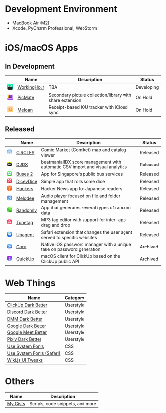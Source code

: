 # Development Environment

- MacBook Air (M2)
- Xcode, PyCharm Professional, WebStorm

# iOS/macOS Apps

## In Development
| | Name | Description | Status |
| --- | --- | --- | --- |
| ![WorkingHour Icon](github/WorkingHour.png) | [WorkingHour](https://github.com/katagaki/WorkingHour) | TBA | Developing |
| ![PicMate Icon](github/IllustMate.png) | [PicMate](https://github.com/katagaki/IllustMate) | Secondary picture collection/library with share extension | On Hold |
| ![Meloan Icon](github/Meloan.png) | [Meloan](https://github.com/katagaki/Meloan) | Receipt-based IOU tracker with iCloud sync | On Hold |

## Released
| | Name | Description | Status |
| --- | --- | --- | --- |
| ![CiRCLES Icon](github/CiRCLES.png) | [CiRCLES](https://github.com/katagaki/CirclesApp) | Comic Market (Comiket) map and catalog viewer | Released |
| ![DJDX Icon](github/DJDX.png) | [DJDX](https://github.com/katagaki/DJDX) | beatmaniaIIDX score management with automatic CSV import and visual analytics | Released |
| ![Buses 2 Icon](github/Tsugi2.png) | [Buses 2](https://github.com/katagaki/Tsugi2) | App for Singapore's public bus services | Released |
| ![DiceyDice Icon](github/DiceyDice.png) | [DiceyDice](https://github.com/katagaki/DiceyDice) | Simple app that rolls some dice | Released |
| ![Hackers Icon](github/HackersJP.png) | [Hackers](https://github.com/katagaki/HackersJP) | Hacker News app for Japanese readers | Released |
| ![Melodee Icon](github/Melodee.png) | [Melodee](https://github.com/katagaki/Melodee) | Audio player focused on file and folder management | Released |
| ![Randomly Icon](github/Random.png) | [Randomly](https://github.com/katagaki/Random) | App that generates several types of random data | Released |
| ![Tunetag Icon](github/Tunetag.png) | [Tunetag](https://github.com/katagaki/Tunetag) | MP3 tag editor with support for inter-app drag and drop | Released |
| ![Unagent Icon](github/Unagent.png) | [Unagent](https://github.com/katagaki/Unagent) | Safari extension that changes the user agent served to specific websites | Released |
| ![Guru Icon](github/Guru.png) | [Guru](https://github.com/katagaki/Guru) | Native iOS password manager with a unique take on password generation | Archived |
| ![QuickUp Icon](github/QuickUp.png) | [QuickUp](https://github.com/katagaki/QuickUp) | macOS client for ClickUp based on the ClickUp public API | Archived |

# Web Things

| Name | Category |
| --- | --- |
| [ClickUp Dark Better](https://gist.github.com/katagaki/1da75e73e3b323ae2a1ed02094264e50) | Userstyle |
| [Discord Dark Better](https://gist.github.com/katagaki/229c7433652e67349d87579eb539b985) | Userstyle |
| [DMM Dark Better](https://gist.github.com/katagaki/ced053125b5af02fbbbff8800de6a891) | Userstyle |
| [Google Dark Better](https://gist.github.com/katagaki/b9be30fdea7e4ec27a479bef97ac02f8) | Userstyle |
| [Google Meet Better](https://gist.github.com/katagaki/c93c770279ee42688a51c566674105b1) | Userstyle |
| [Pixiv Dark Better](https://gist.github.com/katagaki/360b99fdc613d1147e737a80e8154fd3) | Userstyle |
| [Use System Fonts](https://gist.github.com/katagaki/6321ded941644f754aeb6a64d29b2f79) | CSS |
| [Use System Fonts (Safari)](https://gist.github.com/katagaki/cdc5419d1684cbd909e65334cf7ef2a4) | CSS |
| [Wiki.js UI Tweaks](https://gist.github.com/katagaki/89b9c913ee1f496daa46788168013115) | CSS |

# Others

| Name | Description |
| --- | --- |
| [My Gists](https://gist.github.com/katagaki) | Scripts, code snippets, and more |
